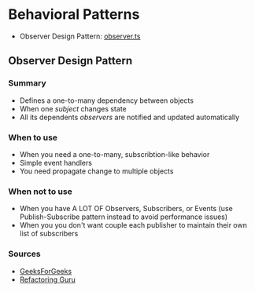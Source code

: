 # Behavioral Patterns

- Observer Design Pattern: [observer.ts](./observer.ts)

## Observer Design Pattern

### Summary

- Defines a one-to-many dependency between objects
- When one *subject* changes state
- All its dependents *observers* are notified and updated automatically

### When to use
- When you need a one-to-many, subscribtion-like behavior
- Simple event handlers
- You need propagate change to multiple objects

### When not to use
- When you have A LOT OF Observers, Subscribers, or Events (use Publish-Subscribe pattern instead to avoid performance issues)
- When you you don't want couple each publisher to maintain their own list of subscribers

### Sources
- [GeeksForGeeks](https://www.geeksforgeeks.org/observer-pattern-set-1-introduction/)
- [Refactoring Guru](https://refactoring.guru/design-patterns/observer)
